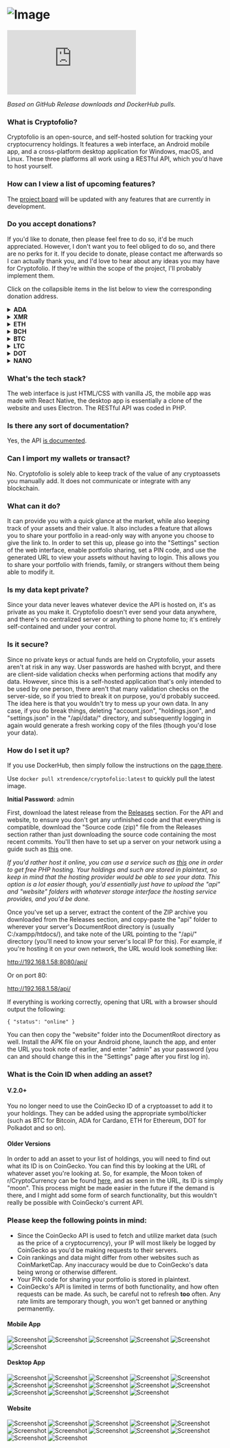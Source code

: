 # ![Image](https://i.imgur.com/AlbPsuf.png)

![Downloads](https://www.xtrendence.dev/scripts/cryptofolio-stats.php?svg=true&custom=true)

*Based on GitHub Release downloads and DockerHub pulls.*

### What is Cryptofolio?

Cryptofolio is an open-source, and self-hosted solution for tracking your cryptocurrency holdings. It features a web interface, an Android mobile app, and a cross-platform desktop application for Windows, macOS, and Linux. These three platforms all work using a RESTful API, which you'd have to host yourself.

### How can I view a list of upcoming features?

The [project board](https://github.com/Xtrendence/Cryptofolio/projects/1?fullscreen=true) will be updated with any features that are currently in development.

### Do you accept donations?

If you'd like to donate, then please feel free to do so, it'd be much appreciated. However, I don't want you to feel obliged to do so, and there are no perks for it. If you decide to donate, please contact me afterwards so I can actually thank you, and I'd love to hear about any ideas you may have for Cryptofolio. If they're within the scope of the project, I'll probably implement them.

Click on the collapsible items in the list below to view the corresponding donation address.

<details>
	<summary><b>ADA</b></summary>
	<img src="https://i.imgur.com/LpWl8jW.png" width="256" height="256"><br>
	addr1qyh9ejp2z7drzy8vzpyfeuvzuej5t5tnmjyfpfjn0vt722zqupdg44rqfw9fd8jruaez30fg9fxl34vdnncc33zqwhlqn37lz4
</details>
<details>
	<summary><b>XMR</b></summary>
	<img src="https://i.imgur.com/L4E4OH4.png" width="256" height="256"><br>
	49wDQf83p5tHibw9ay6fBvcv48GJynyjVE2V8EX8Vrtt89rPyECRm5zbBqng3udqrYHTjsZStSpnMCa8JRw7cfyGJwMPxDM
</details>
<details>
	<summary><b>ETH</b></summary>
	<img src="https://i.imgur.com/n0rC596.png" width="256" height="256"><br>
	0x40E1452025d7bFFDfa05d64C2d20Fb87c2b9C0be
</details>
<details>
	<summary><b>BCH</b></summary>
	<img src="https://i.imgur.com/4uDMrQw.png" width="256" height="256"><br>
	qrvyd467djuxtw5knjt3d50mqzspcf6phydmyl8ka0
</details>
<details>
	<summary><b>BTC</b></summary>
	<img src="https://i.imgur.com/tdtCSUv.png" width="256" height="256"><br>
	bc1qdy5544m2pwpyr6rhzcqwmerczw7e2ytjjc2wvj
</details>
<details>
	<summary><b>LTC</b></summary>
	<img src="https://i.imgur.com/vRwQ5Dx.png" width="256" height="256"><br>
	ltc1qq0ptdjsuvhw6gz9m4huwmhq40gpyljwn5hncxz
</details>
<details>
	<summary><b>DOT</b></summary>
	<img src="https://i.imgur.com/rXkoLsf.png" width="256" height="256"><br>
	12nGqTQsgEHwkAuHGNXpvzcfgtQkTeo3WCZgwrXLsiqs3KyA
</details>
<details>
	<summary><b>NANO</b></summary>
	<img src="https://i.imgur.com/GxVHByT.png" width="256" height="256"><br>
	nano_3ed4ip7cjkzkrzh9crgcdipwkp3h49cudxxz4t8x7pkb8rad7bckqfhzyadg
</details>

### What's the tech stack?

The web interface is just HTML/CSS with vanilla JS, the mobile app was made with React Native, the desktop app is essentially a clone of the website and uses Electron. The RESTful API was coded in PHP.

### Is there any sort of documentation?

Yes, the API [is documented](https://github.com/Xtrendence/Cryptofolio/wiki/API-Documentation).

### Can I import my wallets or transact?

No. Cryptofolio is solely able to keep track of the value of any cryptoassets you manually add. It does not communicate or integrate with any blockchain.

### What can it do?

It can provide you with a quick glance at the market, while also keeping track of your assets and their value. It also includes a feature that allows you to share your portfolio in a read-only way with anyone you choose to give the link to. In order to set this up, please go into the "Settings" section of the web interface, enable portfolio sharing, set a PIN code, and use the generated URL to view your assets without having to login. This allows you to share your portfolio with friends, family, or strangers without them being able to modify it.

### Is my data kept private?

Since your data never leaves whatever device the API is hosted on, it's as private as you make it. Cryptofolio doesn't ever send your data anywhere, and there's no centralized server or anything to phone home to; it's entirely self-contained and under your control.

### Is it secure?

Since no private keys or actual funds are held on Cryptofolio, your assets aren't at risk in any way. User passwords are hashed with bcrypt, and there are client-side validation checks when performing actions that modify any data. However, since this is a self-hosted application that's only intended to be used by one person, there aren't that many validation checks on the server-side, so if you tried to break it on purpose, you'd probably succeed. The idea here is that you wouldn't try to mess up your own data. In any case, if you do break things, deleting "account.json", "holdings.json", and "settings.json" in the "/api/data/" directory, and subsequently logging in again would generate a fresh working copy of the files (though you'd lose your data).

### How do I set it up? 

If you use DockerHub, then simply follow the instructions on the [page there](https://hub.docker.com/r/xtrendence/cryptofolio).

Use `docker pull xtrendence/cryptofolio:latest` to quickly pull the latest image.

**Initial Password**: admin

First, download the latest release from the [Releases](https://github.com/Xtrendence/Cryptofolio/releases) section. For the API and website, to ensure you don't get any unfinished code and that everything is compatible, download the "Source code (zip)" file from the Releases section rather than just downloading the source code containing the most recent commits. You'll then have to set up a server on your network using a guide such as [this](https://www.ionos.co.uk/digitalguide/server/tools/xampp-tutorial-create-your-own-local-test-server/) one.

*If you'd rather host it online, you can use a service such as [this](https://www.000webhost.com/free-php-hosting) one in order to get free PHP hosting. Your holdings and such are stored in plaintext, so keep in mind that the hosting provider would be able to see your data. This option is a lot easier though, you'd essentially just have to upload the "api" and "website" folders with whatever storage interface the hosting service provides, and you'd be done.*

Once you've set up a server, extract the content of the ZIP archive you downloaded from the Releases section, and copy-paste the "api" folder to wherever your server's DocumentRoot directory is (usually C:/xampp/htdocs/), and take note of the URL pointing to the "/api/" directory (you'll need to know your server's local IP for this). For example, if you're hosting it on your own network, the URL would look something like:

http://192.168.1.58:8080/api/

Or on port 80:

http://192.168.1.58/api/

If everything is working correctly, opening that URL with a browser should output the following:

```{ "status": "online" }```

You can then copy the "website" folder into the DocumentRoot directory as well. Install the APK file on your Android phone, launch the app, and enter the URL you took note of earlier, and enter "admin" as your password (you can and should change this in the "Settings" page after you first log in).

### What is the Coin ID when adding an asset?

#### V.2.0+

You no longer need to use the CoinGecko ID of a cryptoasset to add it to your holdings. They can be added using the appropriate symbol/ticker (such as BTC for Bitcoin, ADA for Cardano, ETH for Ethereum, DOT for Polkadot and so on).

#### Older Versions

In order to add an asset to your list of holdings, you will need to find out what its ID is on CoinGecko. You can find this by looking at the URL of whatever asset you're looking at. So, for example, the Moon token of r/CryptoCurrency can be found [here](https://www.coingecko.com/en/coins/moon), and as seen in the URL, its ID is simply "moon". This process might be made easier in the future if the demand is there, and I might add some form of search functionality, but this wouldn't really be possible with CoinGecko's current API.

### Please keep the following points in mind:

- Since the CoinGecko API is used to fetch and utilize market data (such as the price of a cryptocurrency), your IP will most likely be logged by CoinGecko as you'd be making requests to their servers.
- Coin rankings and data might differ from other websites such as CoinMarketCap. Any inaccuracy would be due to CoinGecko's data being wrong or otherwise different.
- Your PIN code for sharing your portfolio is stored in plaintext.
- CoinGecko's API is limited in terms of both functionality, and how often requests can be made. As such, be careful not to refresh **too** often. Any rate limits are temporary though, you won't get banned or anything permanently.

#### Mobile App
![Screenshot](https://i.imgur.com/cTYZdwT.png)
![Screenshot](https://i.imgur.com/J7uQBu4.png)
![Screenshot](https://i.imgur.com/lvFoLdy.png)
![Screenshot](https://i.imgur.com/qddyV5R.png)
![Screenshot](https://i.imgur.com/WiZ22jv.png)
![Screenshot](https://i.imgur.com/OFO9zG6.png)
#### Desktop App
![Screenshot](https://i.imgur.com/Jd2wig5.png)
![Screenshot](https://i.imgur.com/ZgvHwYn.png)
![Screenshot](https://i.imgur.com/LHcPpKL.png)
![Screenshot](https://i.imgur.com/EyuWB04.png)
![Screenshot](https://i.imgur.com/83cADwf.png)
![Screenshot](https://i.imgur.com/H33R72y.png)
![Screenshot](https://i.imgur.com/6rRf74x.png)
![Screenshot](https://i.imgur.com/PI8X2Fs.png)
![Screenshot](https://i.imgur.com/SKIoiJA.png)
![Screenshot](https://i.imgur.com/tZXm6Fd.png)
![Screenshot](https://i.imgur.com/9ySaXkM.png)
![Screenshot](https://i.imgur.com/a6eQVWF.png)
![Screenshot](https://i.imgur.com/SP8NfDV.png)
![Screenshot](https://i.imgur.com/udPlM1D.png)
#### Website
![Screenshot](https://i.imgur.com/vunbAIz.png)
![Screenshot](https://i.imgur.com/3JbN8Gt.png)
![Screenshot](https://i.imgur.com/aZdlJ3X.png)
![Screenshot](https://i.imgur.com/tWpbWCP.png)
![Screenshot](https://i.imgur.com/fLAvYmZ.png)
![Screenshot](https://i.imgur.com/wMrUWpy.png)
![Screenshot](https://i.imgur.com/KI2tgVi.png)
![Screenshot](https://i.imgur.com/bSWI2wk.png)
![Screenshot](https://i.imgur.com/ojVRJod.png)
![Screenshot](https://i.imgur.com/7pxv2AG.png)
![Screenshot](https://i.imgur.com/WXwarTn.png)
![Screenshot](https://i.imgur.com/54nMKbM.png)